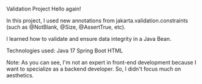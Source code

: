 Validation Project
Hello again!

In this project, I used new annotations from jakarta.validation.constraints
(such as @NotBlank, @Size, @AssertTrue, etc).

I learned how to validate and ensure data integrity in a Java Bean.

Technologies used:
Java 17
Spring Boot
HTML

Note: As you can see, I'm not an expert in front-end development because I want to specialize as a backend developer. So, I didn't focus much on aesthetics.
